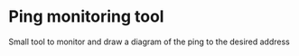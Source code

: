 # Ping monitoring tool

Small tool to monitor and draw a diagram of the ping to the desired address
